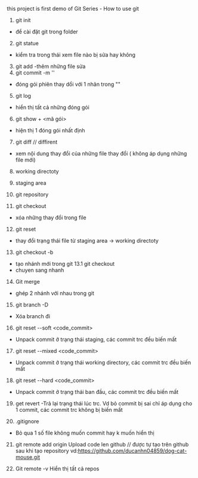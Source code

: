 this project is first demo of Git Series - How to use git

1. git init 
- để cài đặt git trong folder 
2. git statue
- kiểm tra trong thái xem file nào bị sửa hay không
3. git add
-thêm những file sửa
4. git commit -m ''
- đóng gói phiên thay dổi với 1 nhãn trong ""

5. git log
- hiển thị tất cả những đóng gói 
6. git show + <mã gói>
- hiện thị 1 đóng gói nhất định 
7. git diff // diffirent
- xem nội dung thay đổi của những file thay đổi ( không áp dụng những file mới)

8. working directoty 

9. staging area 

10. git repository 

11. git checkout
- xóa những thay đổi trong file 
12. git reset
- thay đổi trạng thái file từ staging area ->  working directoty 

13. git checkout -b <branch> 
- tạo nhánh mới trong git 
13.1 git checkout <ten branch>
- chuyen sang nhanh <ten branch >
14. Git merge 
- ghép 2 nhánh với nhau trong git 
15. git branch -D 
- Xóa branch đi 

16. git reset --soft <code_commit>
- Unpack commit ở trạng thái staging, các commit trc đều biến mất
17. git reset --mixed <code_commit>
-  Unpack commit ở trạng thái working directory, các commit trc đều biến mất
18. git reset --hard <code_commit>
- Unpack commit ở trạng thái ban đầu, các commit trc đều biến mất

19. get revert <commit>
-Trả lại trạng thái lúc trc. Vd bỏ commit bị sai chỉ áp dụng cho 1 commit, các commit trc không bị biến mất

20. .gitignore
- Bỏ qua 1 số file không muốn commit hay k muốn hiển thị

21. git remote add origin <link>
Upload code len github
//<link> được tự tạo trên github sau khi tạo repository vd:https://github.com/ducanhn04859/dog-cat-mouse.git

22. Git remote -v 
Hiển thị tất cả repos

